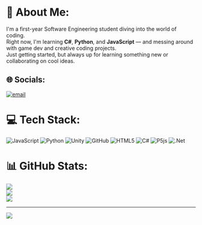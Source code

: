 # 💫 About Me:
I'm a first-year Software Engineering student diving into the world of coding.  
Right now, I'm learning **C#**, **Python**, and **JavaScript** — and messing around with game dev and creative coding projects.  
Just getting started, but always up for learning something new or collaborating on cool ideas.


## 🌐 Socials:
[![email](https://img.shields.io/badge/Email-D14836?logo=gmail&logoColor=white)](mailto:saripallihomemail@gmail.com) 

# 💻 Tech Stack:
![JavaScript](https://img.shields.io/badge/javascript-%23323330.svg?style=for-the-badge&logo=javascript&logoColor=%23F7DF1E) ![Python](https://img.shields.io/badge/python-3670A0?style=for-the-badge&logo=python&logoColor=ffdd54) ![Unity](https://img.shields.io/badge/unity-%23000000.svg?style=for-the-badge&logo=unity&logoColor=white) ![GitHub](https://img.shields.io/badge/github-%23121011.svg?style=for-the-badge&logo=github&logoColor=white) ![HTML5](https://img.shields.io/badge/html5-%23E34F26.svg?style=for-the-badge&logo=html5&logoColor=white) ![C#](https://img.shields.io/badge/c%23-%23239120.svg?style=for-the-badge&logo=csharp&logoColor=white) ![P5js](https://img.shields.io/badge/p5.js-ED225D?style=for-the-badge&logo=p5.js&logoColor=FFFFFF) ![.Net](https://img.shields.io/badge/.NET-5C2D91?style=for-the-badge&logo=.net&logoColor=white)
# 📊 GitHub Stats:
![](https://github-readme-stats.vercel.app/api?username=AkiDriveee&theme=dark&hide_border=false&include_all_commits=false&count_private=false)<br/>
![](https://nirzak-streak-stats.vercel.app/?user=AkiDriveee&theme=dark&hide_border=false)<br/>
![](https://github-readme-stats.vercel.app/api/top-langs/?username=AkiDriveee&theme=dark&hide_border=false&include_all_commits=false&count_private=false&layout=compact)

---
[![](https://visitcount.itsvg.in/api?id=AkiDriveee&icon=6&color=4)](https://visitcount.itsvg.in)

<!-- Proudly created with GPRM ( https://gprm.itsvg.in ) -->
